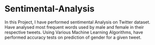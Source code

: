 # Sentimental-Analysis
In this Project, I have performed sentimental Analysis on Twitter dataset.
Have analysed most frequent words used by male and female in their respective tweets.
Using Various Machine Learning Algorithms, have performed accuracy tests on prediction of gender for a given tweet.
